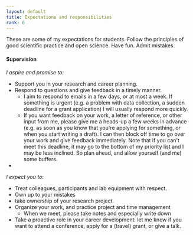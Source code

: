 ```yaml
---
layout: default
title: Expectations and responsibilities
rank: 6
---
```


These are some of my expectations for students. Follow the principles of good scientific practice and open science. 
Have fun. Admit mistakes.

#### Supervision
*I aspire and promise to:*
- Support you in your research and career planning.
- Respond to questions and give feedback in a timely manner.
    - I aim to respond to emails in a few days, or at most a week. If something is urgent (e.g. a problem with data collection, a sudden deadline for a grant application) I will usually respond more quickly.
    - If you want feedback on your work, a letter of reference, or other input from me, please give me a heads-up a few weeks in advance (e.g. as soon as you know that you're applying for something, or when you start writing a draft). I can then block off time to go over your work and give feedback immediately. Note that if you can't meet this deadline, it may go to the bottom of my priority list and I may be less inclined. So plan ahead, and allow yourself (and me) some buffers.
- 

*I expect you to:*
- Treat colleagues, participants and lab equipment with respect. 
- Own up to your mistakes
- take ownership of your research project.
- Organize your work, and practice project and time management
    - When we meet, please take notes and especially write down 
- Take a proactive role in your career development: let me know if you want to attend a conference, apply for a (travel) grant, or give a talk. 